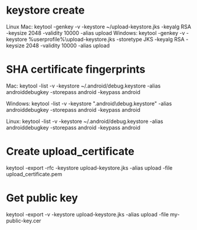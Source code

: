# keystore create
Linux Mac:
keytool -genkey -v -keystore ~/upload-keystore.jks -keyalg RSA -keysize 2048 -validity 10000 -alias upload
Windows:
keytool -genkey -v -keystore %userprofile%\upload-keystore.jks -storetype JKS -keyalg RSA -keysize 2048 -validity 10000 -alias upload

# SHA certificate fingerprints 
Mac: 
keytool -list -v -keystore ~/.android/debug.keystore -alias androiddebugkey -storepass android -keypass android

Windows:
keytool -list -v -keystore "\.android\debug.keystore" -alias androiddebugkey -storepass android -keypass android

Linux:
keytool -list -v -keystore ~/.android/debug.keystore -alias androiddebugkey -storepass android -keypass android

# Create upload_certificate
keytool -export -rfc -keystore upload-keystore.jks -alias upload -file upload_certificate.pem

# Get public key
keytool -export -v -keystore upload-keystore.jks -alias upload -file my-public-key.cer
